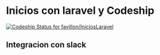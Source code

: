 # Inicios con laravel y Codeship

[![Codeship Status for favillon/IniciosLaravel](https://app.codeship.com/projects/37605c90-e0d6-0137-6120-12a315aacd2b/status?branch=master)](https://app.codeship.com/projects/372468)


## Integracion con slack